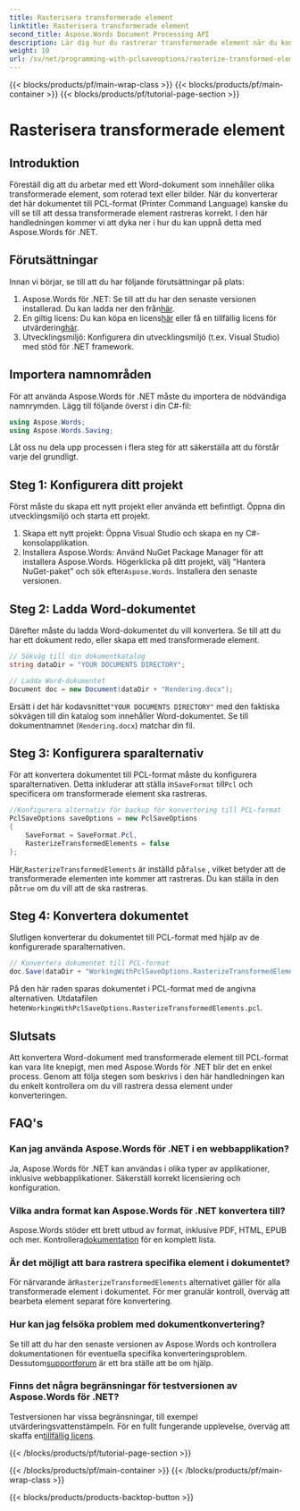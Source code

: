 ```yaml
---
title: Rasterisera transformerade element
linktitle: Rasterisera transformerade element
second_title: Aspose.Words Document Processing API
description: Lär dig hur du rastrerar transformerade element när du konverterar Word-dokument till PCL-format med Aspose.Words för .NET. Steg-för-steg-guide ingår.
weight: 10
url: /sv/net/programming-with-pclsaveoptions/rasterize-transformed-elements/
---
```


{{< blocks/products/pf/main-wrap-class >}}
{{< blocks/products/pf/main-container >}}
{{< blocks/products/pf/tutorial-page-section >}}

# Rasterisera transformerade element

## Introduktion

Föreställ dig att du arbetar med ett Word-dokument som innehåller olika transformerade element, som roterad text eller bilder. När du konverterar det här dokumentet till PCL-format (Printer Command Language) kanske du vill se till att dessa transformerade element rastreras korrekt. I den här handledningen kommer vi att dyka ner i hur du kan uppnå detta med Aspose.Words för .NET.

## Förutsättningar

Innan vi börjar, se till att du har följande förutsättningar på plats:

1.  Aspose.Words för .NET: Se till att du har den senaste versionen installerad. Du kan ladda ner den från[här](https://releases.aspose.com/words/net/).
2.  En giltig licens: Du kan köpa en licens[här](https://purchase.aspose.com/buy) eller få en tillfällig licens för utvärdering[här](https://purchase.aspose.com/temporary-license/).
3. Utvecklingsmiljö: Konfigurera din utvecklingsmiljö (t.ex. Visual Studio) med stöd för .NET framework.

## Importera namnområden

För att använda Aspose.Words för .NET måste du importera de nödvändiga namnrymden. Lägg till följande överst i din C#-fil:

```csharp
using Aspose.Words;
using Aspose.Words.Saving;
```

Låt oss nu dela upp processen i flera steg för att säkerställa att du förstår varje del grundligt.

## Steg 1: Konfigurera ditt projekt

Först måste du skapa ett nytt projekt eller använda ett befintligt. Öppna din utvecklingsmiljö och starta ett projekt.

1. Skapa ett nytt projekt: Öppna Visual Studio och skapa en ny C#-konsolapplikation.
2.  Installera Aspose.Words: Använd NuGet Package Manager för att installera Aspose.Words. Högerklicka på ditt projekt, välj "Hantera NuGet-paket" och sök efter`Aspose.Words`. Installera den senaste versionen.

## Steg 2: Ladda Word-dokumentet

Därefter måste du ladda Word-dokumentet du vill konvertera. Se till att du har ett dokument redo, eller skapa ett med transformerade element.

```csharp
// Sökväg till din dokumentkatalog
string dataDir = "YOUR DOCUMENTS DIRECTORY";

// Ladda Word-dokumentet
Document doc = new Document(dataDir + "Rendering.docx");
```

 Ersätt i det här kodavsnittet`"YOUR DOCUMENTS DIRECTORY"` med den faktiska sökvägen till din katalog som innehåller Word-dokumentet. Se till dokumentnamnet (`Rendering.docx`) matchar din fil.

## Steg 3: Konfigurera sparalternativ

 För att konvertera dokumentet till PCL-format måste du konfigurera sparalternativen. Detta inkluderar att ställa in`SaveFormat` till`Pcl` och specificera om transformerade element ska rastreras.

```csharp
//Konfigurera alternativ för backup för konvertering till PCL-format
PclSaveOptions saveOptions = new PclSaveOptions
{
    SaveFormat = SaveFormat.Pcl,
    RasterizeTransformedElements = false
};
```

 Här,`RasterizeTransformedElements` är inställd på`false` , vilket betyder att de transformerade elementen inte kommer att rastreras. Du kan ställa in den på`true` om du vill att de ska rastreras.

## Steg 4: Konvertera dokumentet

Slutligen konverterar du dokumentet till PCL-format med hjälp av de konfigurerade sparalternativen.

```csharp
// Konvertera dokumentet till PCL-format
doc.Save(dataDir + "WorkingWithPclSaveOptions.RasterizeTransformedElements.pcl", saveOptions);
```

 På den här raden sparas dokumentet i PCL-format med de angivna alternativen. Utdatafilen heter`WorkingWithPclSaveOptions.RasterizeTransformedElements.pcl`.

## Slutsats

Att konvertera Word-dokument med transformerade element till PCL-format kan vara lite knepigt, men med Aspose.Words för .NET blir det en enkel process. Genom att följa stegen som beskrivs i den här handledningen kan du enkelt kontrollera om du vill rastrera dessa element under konverteringen.

## FAQ's

### Kan jag använda Aspose.Words för .NET i en webbapplikation?  
Ja, Aspose.Words för .NET kan användas i olika typer av applikationer, inklusive webbapplikationer. Säkerställ korrekt licensiering och konfiguration.

### Vilka andra format kan Aspose.Words för .NET konvertera till?  
Aspose.Words stöder ett brett utbud av format, inklusive PDF, HTML, EPUB och mer. Kontrollera[dokumentation](https://reference.aspose.com/words/net/) för en komplett lista.

### Är det möjligt att bara rastrera specifika element i dokumentet?  
 För närvarande är`RasterizeTransformedElements` alternativet gäller för alla transformerade element i dokumentet. För mer granulär kontroll, överväg att bearbeta element separat före konvertering.

### Hur kan jag felsöka problem med dokumentkonvertering?  
 Se till att du har den senaste versionen av Aspose.Words och kontrollera dokumentationen för eventuella specifika konverteringsproblem. Dessutom[supportforum](https://forum.aspose.com/c/words/8) är ett bra ställe att be om hjälp.

### Finns det några begränsningar för testversionen av Aspose.Words för .NET?  
 Testversionen har vissa begränsningar, till exempel utvärderingsvattenstämpeln. För en fullt fungerande upplevelse, överväg att skaffa en[tillfällig licens](https://purchase.aspose.com/temporary-license/).

{{< /blocks/products/pf/tutorial-page-section >}}

{{< /blocks/products/pf/main-container >}}
{{< /blocks/products/pf/main-wrap-class >}}

{{< blocks/products/products-backtop-button >}}
